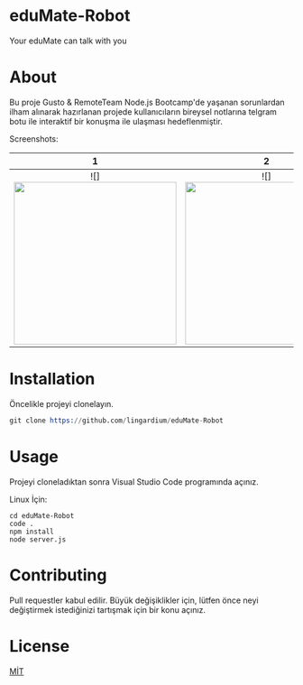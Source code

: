 # eduMate-Robot
Your eduMate can talk with you

# About

Bu proje Gusto & RemoteTeam Node.js Bootcamp'de yaşanan sorunlardan ilham alınarak hazırlanan projede kullanıcıların bireysel notlarına telgram botu ile interaktif bir konuşma ile ulaşması hedeflenmiştir.

Screenshots:

1            |  2
:-------------------------:|:-------------------------:
![]<img src="https://user-images.githubusercontent.com/53529387/148137308-a270dc79-e217-4955-a25f-057081bba193.jpg" width="288"> |  ![]<img src="https://user-images.githubusercontent.com/53529387/148137320-e55f5573-532b-43c6-9322-6449e4d2ce89.jpg" width="288">



# Installation

Öncelikle projeyi clonelayın.

```s
git clone https://github.com/lingardium/eduMate-Robot
```

# Usage

Projeyi cloneladıktan sonra Visual Studio Code programında açınız.

Linux İçin:

```
cd eduMate-Robot
code .
npm install
node server.js
```

# Contributing

Pull requestler kabul edilir. Büyük değişiklikler için, lütfen önce neyi değiştirmek istediğinizi tartışmak için bir konu açınız.

# License

[MİT](https://choosealicense.com/licenses/mit/)
